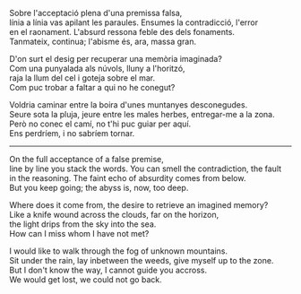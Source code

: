 Sobre l'acceptació plena d'una premissa falsa,  
línia a línia vas apilant les paraules. Ensumes la contradicció, l'error  
en el raonament. L'absurd ressona feble des dels fonaments.  
Tanmateix, continua; l'abisme és, ara, massa gran.  
  
D'on surt el desig per recuperar una memòria imaginada?  
Com una punyalada als núvols, lluny a l'horitzó,  
raja la llum del cel i goteja sobre el mar.  
Com puc trobar a faltar a qui no he conegut?  
  
Voldria caminar entre la boira d'unes muntanyes desconegudes.  
Seure sota la pluja, jeure entre les males herbes, entregar-me a la zona.  
Però no conec el camí, no t'hi puc guiar per aquí.  
Ens perdríem, i no sabríem tornar.  
  
---  
On the full acceptance of a false premise,  
line by line you stack the words. You can smell the contradiction, the fault  
in the reasoning. The faint echo of absurdity comes from below.  
But you keep going; the abyss is, now, too deep.  
  
Where does it come from, the desire to retrieve an imagined memory?  
Like a knife wound across the clouds, far on the horizon,  
the light drips from the sky into the sea.  
How can I miss whom I have not met?  
  
I would like to walk through the fog of unknown mountains.  
Sit under the rain, lay inbetween the weeds, give myself up to the zone.  
But I don't know the way, I cannot guide you accross.  
We would get lost, we could not go back.  
